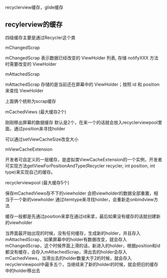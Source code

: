 recyclerview缓存，glide缓存

## recylerview的缓存
四级缓存主要是通过Recycler这个类

mChangedScrap

 mChangedScrap 表示数据已经改变的 ViewHolder 列表, 存储 notifyXXX 方法时需要改变的 ViewHolder

mAttachedScrap

mAttachedScrap 存储的是当前还在屏幕中的 ViewHolder；按照 id 和 position 来查找 ViewHolder

上面俩个统称为scrap缓存

mCachedViews (最大缓存2个)

刚刚移出屏幕的数据缓存 默认是2个，在来一个的话就会放入recyclerviewpool里面，通过position来寻找holder

可以通过setViewCacheSize改变大小

mViewCacheExtension

开发者可自定义的一层缓存，是虚拟类ViewCacheExtension的一个实例，开发者可实现方法getViewForPositionAndType(Recycler recycler, int position, int type)来实现自己的缓存。

recyclerviewpool (最大缓存5个)

保存mCachedViews存不下的viewholder 会把viewholder的数据全部重置，相当于一个新的viewholder
通过itemtype来寻找holder，会重新走onbindview方法

缓存一般都是先通过position来拿在通过id来拿，最后如果没有缓存的话就创建新的viewholder

当界面最开始出现的时候，没有任何缓存，生成新的holder，并且存入mAttachedScrap，如果屏幕中的holder有数据改变，就会存入mChangedScrap，这个时候界面上滑的话，新进入的holder，根据position和id都没有缓存，会存入mAttachedScrap，滑出去的holder会存入mCachedViews，当滑出去的holder数量大于2的时候，就会存入recyclerviewpool中最多五个，当继续来了新的holder的时候，就会把旧的缓存中的holder移出去


